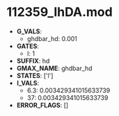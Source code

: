 # 112359_IhDA.mod

- **G_VALS**:
  - ghdbar_hd: 0.001
- **GATES**:
  - l: 1
- **SUFFIX**: hd
- **GMAX_NAME**: ghdbar_hd
- **STATES**: ['l']
- **I_VALS**:
  - 6.3: 0.003429341015633739
  - 37: 0.003429341015633739
- **ERROR_FLAGS**: []

